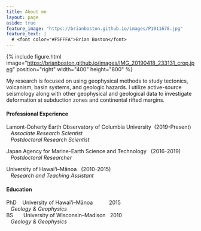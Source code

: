 ```yaml
---
title: About me
layout: page
aside: true
feature_image: "https://brianboston.github.io/images/P1011678.jpg"
feature_text: |
  # <font color="#F5FFFA">Brian Boston</font>
---
```

{% include figure.html image="https://brianboston.github.io/images/IMG_20190418_233131_crop.jpeg" position="right" width="400" height="800" %}

My research is focused on using geophysical methods to study tectonics, volcanism, basin systems, and geologic hazards. I utilize active-source seismology along with other geophysical and geological data to investigate deformation at subduction zones and continental rifted margins.



#### Professional Experience
Lamont-Doherty Earth Observatory of Columbia University &nbsp;(2019-Present)
<br/>
&nbsp;&nbsp; _Associate Research Scientist_
<br/>
&nbsp;&nbsp; _Postdoctoral Research Scientist_

Japan Agency for Marine-Earth Science and Technology  &nbsp; (2016-2019)
<br/>
&nbsp;&nbsp; _Postdoctoral Researcher_

University of Hawai‘i–Mānoa  &nbsp; (2010-2015)
<br/>
&nbsp;&nbsp; _Research and Teaching Assistant_ 

#### Education
PhD &nbsp;&nbsp; University of Hawai‘i–Mānoa &nbsp;&nbsp;&nbsp;&nbsp;&nbsp;&nbsp;&nbsp;&nbsp;&nbsp; 2015
<br/>
&nbsp;&nbsp; _Geology & Geophysics_
<br/>
BS &nbsp;&nbsp;&nbsp;&nbsp;&nbsp; University of Wisconsin–Madison &nbsp;&nbsp;2010
<br/>
&nbsp;&nbsp; _Geology & Geophysics_





